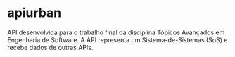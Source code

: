 # apiurban
API desenvolvida para o trabalho final da disciplina Tópicos Avançados em Engenharia de Software. A API representa um Sistema-de-Sistemas (SoS) e recebe dados de outras APIs.
